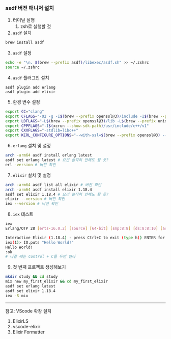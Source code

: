 ### asdf 버전 매니저 설치
1. 터미널 실행
	1. zsh로 실행할 것
2. `asdf` 설치
```bash
brew install asdf
```
3. `asdf` 설정
```bash
echo -e "\n. $(brew --prefix asdf)/libexec/asdf.sh" >> ~/.zshrc
source ~/.zshrc
```
4. `asdf` 플러그인 설치
```
asdf plugin add erlang
asdf plugin add elixir
```
5. 환경 변수 설정
```bash
export CC="clang"
export CFLAGS="-O2 -g -I$(brew --prefix openssl@3)/include -I$(brew --prefix unixodbc)/include"
export LDFLAGS="-L$(brew --prefix openssl@3)/lib -L$(brew --prefix unixodbc)/lib"
export CPPFLAGS="-I$(xcrun --show-sdk-path)/usr/include/c++/v1" 
export CXXFLAGS="-stdlib=libc++"
export KERL_CONFIGURE_OPTIONS="--with-ssl=$(brew --prefix openssl@3) --with-odbc=$(brew --prefix unixodbc) --disable-debug --disable-silent-rules --enable-dynamic-ssl-lib --enable-hipe --enable-shared-zlib --enable-smp-support --enable-threads --enable-wx"
```
6. `erlang` 설치 및 설정
```bash
arch -arm64 asdf install erlang latest
asdf set erlang latest # 요건 솔직히 안해도 될 듯?
erl -version # 버전 확인
```
7. `elixir` 설치 및 설정
```bash
arch -arm64 asdf list all elixir # 버전 확인
arch -arm64 asdf install elixir 1.18.4
asdf set elixir 1.18.4 # 요건 솔직히 안해도 될 듯?
elixir --version # 버전 확인
iex --version # 버전 확인
```
8. `iex` 테스트
```bash
iex
Erlang/OTP 28 [erts-16.0.2] [source] [64-bit] [smp:8:8] [ds:8:8:10] [async-threads:1] [jit]

Interactive Elixir (1.18.4) - press Ctrl+C to exit (type h() ENTER for help)
iex(1)> IO.puts "Hello World!"
Hello World!
:ok
# 나갈 때는 Control + C를 두번 연타
```
9. 첫 번째 프로젝트 생성해보기
```bash
mkdir study && cd study
mix new my_first_elixir && cd my_first_elixir
asdf set erlang latest
asdf set elixir 1.18.4
iex -S mix
```
---
참고: VScode 확장 설치
1. ElixirLS
2. vscode-elixir
3. Elixir Formatter
